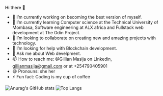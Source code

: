 Hi there 👋
- 🔭 I’m currently working on becoming the best version of myself.
- 🌱 I’m currently learning Computer science at the Technical University of Mombasa, Software engineering at ALX africa and Fullstack web development at The Odin Project.
- 👯 I’m looking to collaborate on creating new and amazing projects with technology.
- 🤔 I’m looking for help with Blockchain development.
- 💬 Ask me about Web develpment.
- 📫 How to reach me: @Gillian Masija on LInkedin, gillianmasija@gmail.com or at +254790405901
- 😄 Pronouns: she her
- ⚡ Fun fact: Coding is my cup of coffee
  
![Anurag's GitHub stats](https://github-readme-stats.vercel.app/api?username=Gillmasija&show_icons=true&theme=radical)
![Top Langs](https://github-readme-stats.vercel.app/api/top-langs/?username=Gillmasija&hide_progress=true)
